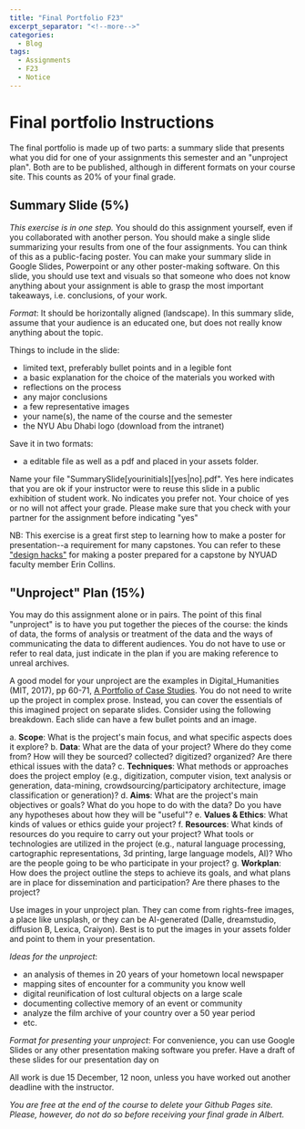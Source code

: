 ```yaml
---
title: "Final Portfolio F23"
excerpt_separator: "<!--more-->"
categories:
  - Blog
tags:
  - Assignments
  - F23
  - Notice
---
```


# Final portfolio Instructions

The final portfolio is made up of two parts: a summary slide that presents what you did for one of your assignments this semester and an "unproject plan". Both are to be published, although in different formats on your course site. This counts as 20% of your final grade. 

## Summary Slide (5%)

*This exercise is in one step.* You should do this assignment yourself, even if you collaborated with another person. You should make a single slide summarizing your results from one of the four assignments. You can think of this as a public-facing poster. You can make your summary slide in Google Slides, Powerpoint or any other poster-making software. On this slide, you should use text and visuals so that someone who does not know anything about your assignment is able to grasp the most important takeaways, i.e. conclusions, of your work. 

*Format*: It should be horizontally aligned (landscape).  In this summary slide, assume that your audience is an educated one, but does not really know anything about the topic. 

Things to include in the slide:

- limited text, preferably bullet points and in a legible font
- a basic explanation for the choice of the materials you worked with
- reflections on the process
- any major conclusions
- a few representative images
- your name(s), the name of the course and the semester
- the NYU Abu Dhabi logo (download from the intranet) 

Save it in two formats: 
- a editable file as well as a pdf and placed in your assets folder.

Name your file "SummarySlide[yourinitials][yes|no].pdf". Yes here indicates that you are ok if your instructor were to reuse this slide in a public exhibition of student work. No indicates you prefer not. Your choice of yes or no will not affect your grade. Please make sure that you check with your partner for the assignment before indicating "yes"

NB: This exercise is a great first step to learning how to make a poster for presentation--a requirement for many capstones. You can refer to these ["design hacks"](https://drive.google.com/file/d/1l3oRLjaZn__7xkFrHhafvwbNDT7Llfu6/view?usp=share_link) for making a poster prepared for a capstone by NYUAD faculty member Erin Collins.


##  "Unproject" Plan (15%)

You may do this assignment alone or in pairs. The point of this final "unproject" is to have you put together the pieces of the course: the kinds of data, the forms of analysis or treatment of the data and the ways of communicating the data to different audiences. You do not have to use or refer to real data, just indicate in the plan if you are making reference to unreal archives. 

A good model for your unproject are the examples in Digital_Humanities (MIT, 2017), pp 60-71, [A Portfolio of Case Studies](https://direct.mit.edu/books/book/5346/chapter/3837846/EMERGING-METHODS-AND-GENRES). You do not need to write up the project in complex prose. Instead, you can cover the essentials of this imagined project on separate slides.  Consider using the following breakdown. Each slide can have a few bullet points and an image.

a. **Scope**: What is the project's main focus, and what specific aspects does it explore?
b. **Data**: What are the data of your project? Where do they come from? How will they be sourced? collected? digitized? organized? Are there ethical issues with the data? 
c. **Techniques**: What methods or approaches does the project employ (e.g., digitization, computer vision, text analysis or generation, data-mining, crowdsourcing/participatory architecture, image classification or generation)?
d. **Aims**: What are the project's main objectives or goals? What do you hope to do with the data? Do you have any hypotheses about how they will be "useful"? 
e. **Values & Ethics**: What kinds of values or ethics guide your project?
f. **Resources**: What kinds of resources do you require to carry out your project? What tools or technologies are utilized in the project (e.g., natural language processing, cartographic representations, 3d printing, large language models, AI)? Who are the people going to be who participate in your project?
g. **Workplan**: How does the project outline the steps to achieve its goals, and what plans are in place for dissemination and participation? Are there phases to the project?  

Use images in your unproject plan. They can come from rights-free images, a place like unsplash, or they can be AI-generated (Dalle, dreamstudio, diffusion B, Lexica, Craiyon). Best is to put the images in your assets folder and point to them in your presentation. 

*Ideas for the unproject*: 
- an analysis of themes in 20 years of your hometown local newspaper
- mapping sites of encounter for a community you know well
- digital reunification of lost cultural objects on a large scale
- documenting collective memory of an event or community
- analyze the film archive of your country over a 50 year period 
- etc. 

*Format for presenting your unproject*: For convenience, you can use Google Slides or any other presentation making software you prefer. Have a draft of these slides for our presentation day on 

All work is due 15 December, 12 noon, unless you have worked out another deadline with the instructor.

*You are free at the end of the course to delete your Github Pages site. Please, however, do not do so before receiving your final grade in Albert.* 